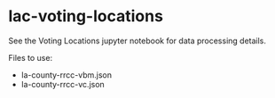 # lac-voting-locations

See the Voting Locations jupyter notebook for data processing details.

Files to use:
- la-county-rrcc-vbm.json
- la-county-rrcc-vc.json